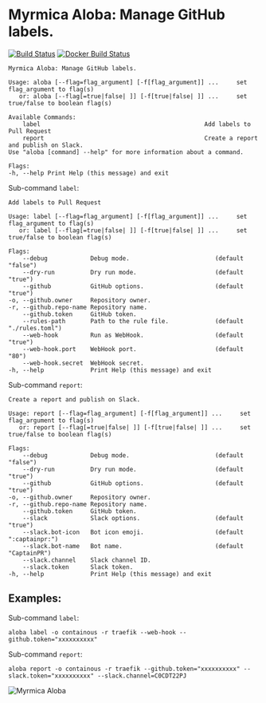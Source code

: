 # Myrmica Aloba: Manage GitHub labels.

[![Build Status](https://travis-ci.org/containous/aloba.svg?branch=master)](https://travis-ci.org/containous/aloba)
[![Docker Build Status](https://img.shields.io/docker/build/containous/aloba.svg)](https://hub.docker.com/r/containous/aloba/builds/)


```shell
Myrmica Aloba: Manage GitHub labels.

Usage: aloba [--flag=flag_argument] [-f[flag_argument]] ...     set flag_argument to flag(s)
   or: aloba [--flag[=true|false| ]] [-f[true|false| ]] ...     set true/false to boolean flag(s)

Available Commands:
	label                                              Add labels to Pull Request
	report                                             Create a report and publish on Slack.
Use "aloba [command] --help" for more information about a command.

Flags:
-h, --help Print Help (this message) and exit 
```

Sub-command `label`:
```shell
Add labels to Pull Request

Usage: label [--flag=flag_argument] [-f[flag_argument]] ...     set flag_argument to flag(s)
   or: label [--flag[=true|false| ]] [-f[true|false| ]] ...     set true/false to boolean flag(s)

Flags:
    --debug            Debug mode.                        (default "false")
    --dry-run          Dry run mode.                      (default "true")
    --github           GitHub options.                    (default "true")
-o, --github.owner     Repository owner.
-r, --github.repo-name Repository name.
    --github.token     GitHub token.
    --rules-path       Path to the rule file.             (default "./rules.toml")
    --web-hook         Run as WebHook.                    (default "true")
    --web-hook.port    WebHook port.                      (default "80")
    --web-hook.secret  WebHook secret.
-h, --help             Print Help (this message) and exit
```

Sub-command `report`:
```shell
Create a report and publish on Slack.

Usage: report [--flag=flag_argument] [-f[flag_argument]] ...     set flag_argument to flag(s)
   or: report [--flag[=true|false| ]] [-f[true|false| ]] ...     set true/false to boolean flag(s)

Flags:
    --debug            Debug mode.                        (default "false")
    --dry-run          Dry run mode.                      (default "true")
    --github           GitHub options.                    (default "true")
-o, --github.owner     Repository owner.
-r, --github.repo-name Repository name.
    --github.token     GitHub token.
    --slack            Slack options.                     (default "true")
    --slack.bot-icon   Bot icon emoji.                    (default ":captainpr:")
    --slack.bot-name   Bot name.                          (default "CaptainPR")
    --slack.channel    Slack channel ID.
    --slack.token      Slack token.
-h, --help             Print Help (this message) and exit
```

## Examples:

Sub-command `label`:
```shell
aloba label -o containous -r traefik --web-hook --github.token="xxxxxxxxxx"
```

Sub-command `report`:
```shell
aloba report -o containous -r traefik --github.token="xxxxxxxxxx" --slack.token="xxxxxxxxxx" --slack.channel=C0CDT22PJ
```

![Myrmica Aloba](http://www.antwiki.org/wiki/images/8/8c/Myrmica_aloba_H_casent0907652.jpg)

